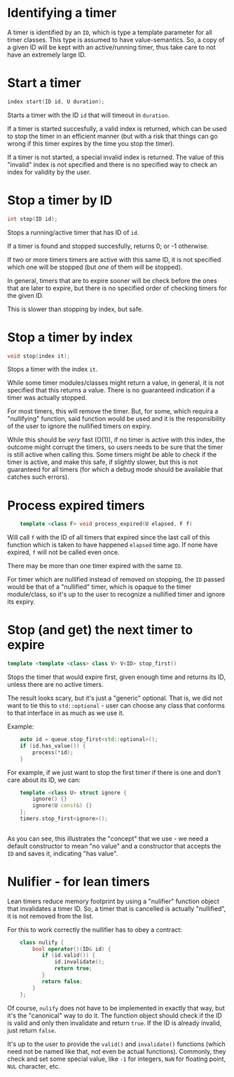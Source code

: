 # Identifying a timer

A timer is identified by an `ID`, which is type a template parameter
for all timer classes. This type is assumed to have value-semantics.
So, a copy of a given ID will be kept with an active/running timer,
thus take care to not have an extremely large ID.


# Start a timer

```cpp
index start(ID id, U duration);
```

Starts a timer with the ID `id` that will timeout in `duration`.

If a timer is started succesfully, a valid index is returned, which
can be used to stop the timer in an efficient manner (but with 
a risk that things can go wrong if this timer expires by the time
you stop the timer).

If a timer is not started, a special invalid index is returned. The
value of this "invalid" index is not specified and there is no
specified way to check an index for validity by the user.


# Stop a timer by ID

```cpp
int stop(ID id);
```

Stops a running/active timer that has ID of `id`.

If a timer is found and stopped succesfully, returns 0; or -1
otherwise.

If two or more timers timers are active with this same ID, it is not
specified which one will be stopped (but _one_ of them _will_ be
stopped).

In general, timers that are to expire sooner will be check before the
ones that are later to expire, but there is no specified order of
checking timers for the given ID.

This is slower than stopping by index, but safe.


# Stop a timer by index

```cpp
void stop(index it);
```

Stops a timer with the index `it`.

While some timer modules/classes might return a value, in general,
it is not specified that this returns a value. There is no guaranteed
indication if a timer was actually stopped.

For most timers, this will remove the timer. But, for some, which
requira a "nullifying" function, said function would be used and it is
the responsibility of the user to ignore the nullified timers on expiry.

While this should be _very_ fast (O(1)), if no timer is active with
this index, the outcome might corrupt the timers, so users needs to be
sure that the timer is still active when calling this. Some timers
might be able to check if the timer is active, and make this safe, if
slightly slower, but this is not guaranteed for all timers (for which
a debug mode should be available that catches such errors).


# Process expired timers

```cpp
    template <class F> void process_expired(U elapsed, F f)
```

Will call `f` with the ID of all timers that expired since the last
call of this function which is taken to have happened `elapsed` time
ago. If none have expired, `f` will not be called even once.

There may be more than one timer expired with the same `ID`.

For timer which are nullified instead of removed on stopping, the `ID`
passed would be that of a "nullified" timer, which is opaque to the
timer module/class, so it's up to the user to recognize a nullified
timer and ignore its expiry.


# Stop (and get) the next timer to expire

```cpp
template <template <class> class V> V<ID> stop_first()
```

Stops the timer that would expire first, given enough time and returns
its ID, unless there are no active timers.

The result looks scary, but it's just a "generic" optional. That is,
we did not want to tie this to `std::optional` - user can choose
any class that conforms to that interface in as much as we use it.

Example:

```cpp
	auto id = queue.stop_first<std::optional>();
	if (id.has_value()) {
	    process(*id);
	}
```

For example, if we just want to stop the first timer if there is one
and don't care about its ID, we can:
	
```cpp
    template <class U> struct ignore {
        ignore() {}
        ignore(U const&) {}
    };
	timers.stop_first<ignore>();
    
```

As you can see, this illustrates the "concept" that we use - we need a
default constructor to mean "no value" and a constructor that accepts
the `ID` and saves it, indicating "has value". 


# Nulifier - for lean timers

Lean timers reduce memory footprint by using a "nulifier" function
object that invalidates a timer ID. So, a timer that is cancelled is
actually "nullified", it is not removed from the list.

For this to work correctly the nullifier has to obey a contract:

```cpp
    class nulify {
	    bool operator()(ID& id) {
		   if (id.valid()) {
		       id.invalidate();
		       return true;
		   }
		   return false;
		}
	};
```

Of course, `nulify` does not have to be implemented in exactly that
way, but it's the "canonical" way to do it. The function object should
check if the ID is valid and only then invalidate and return `true`.
If the ID is already invalid, just return `false`.

It's up to the user to provide the `valid()` and `invalidate()`
functions (which need not be named like that, not even be actual
functions). Commonly, they check and set some special value, like `-1`
for integers, `NaN` for floating point, `NUL` character, etc.
